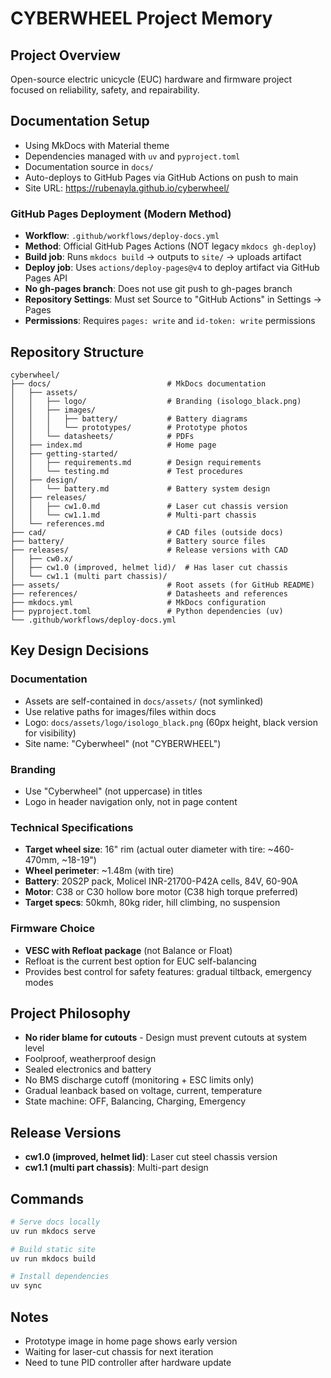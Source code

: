 # CYBERWHEEL Project Memory

## Project Overview
Open-source electric unicycle (EUC) hardware and firmware project focused on reliability, safety, and repairability.

## Documentation Setup
- Using MkDocs with Material theme
- Dependencies managed with `uv` and `pyproject.toml`
- Documentation source in `docs/`
- Auto-deploys to GitHub Pages via GitHub Actions on push to main
- Site URL: https://rubenayla.github.io/cyberwheel/

### GitHub Pages Deployment (Modern Method)
- **Workflow**: `.github/workflows/deploy-docs.yml`
- **Method**: Official GitHub Pages Actions (NOT legacy `mkdocs gh-deploy`)
- **Build job**: Runs `mkdocs build` → outputs to `site/` → uploads artifact
- **Deploy job**: Uses `actions/deploy-pages@v4` to deploy artifact via GitHub Pages API
- **No gh-pages branch**: Does not use git push to gh-pages branch
- **Repository Settings**: Must set Source to "GitHub Actions" in Settings → Pages
- **Permissions**: Requires `pages: write` and `id-token: write` permissions

## Repository Structure
```
cyberwheel/
├── docs/                          # MkDocs documentation
│   ├── assets/
│   │   ├── logo/                  # Branding (isologo_black.png)
│   │   ├── images/
│   │   │   ├── battery/           # Battery diagrams
│   │   │   └── prototypes/        # Prototype photos
│   │   └── datasheets/            # PDFs
│   ├── index.md                   # Home page
│   ├── getting-started/
│   │   ├── requirements.md        # Design requirements
│   │   └── testing.md             # Test procedures
│   ├── design/
│   │   └── battery.md             # Battery system design
│   ├── releases/
│   │   ├── cw1.0.md               # Laser cut chassis version
│   │   └── cw1.1.md               # Multi-part chassis
│   └── references.md
├── cad/                           # CAD files (outside docs)
├── battery/                       # Battery source files
├── releases/                      # Release versions with CAD
│   ├── cw0.x/
│   ├── cw1.0 (improved, helmet lid)/  # Has laser cut chassis
│   └── cw1.1 (multi part chassis)/
├── assets/                        # Root assets (for GitHub README)
├── references/                    # Datasheets and references
├── mkdocs.yml                     # MkDocs configuration
├── pyproject.toml                 # Python dependencies (uv)
└── .github/workflows/deploy-docs.yml
```

## Key Design Decisions

### Documentation
- Assets are self-contained in `docs/assets/` (not symlinked)
- Use relative paths for images/files within docs
- Logo: `docs/assets/logo/isologo_black.png` (60px height, black version for visibility)
- Site name: "Cyberwheel" (not "CYBERWHEEL")

### Branding
- Use "Cyberwheel" (not uppercase) in titles
- Logo in header navigation only, not in page content

### Technical Specifications
- **Target wheel size**: 16" rim (actual outer diameter with tire: ~460-470mm, ~18-19")
- **Wheel perimeter**: ~1.48m (with tire)
- **Battery**: 20S2P pack, Molicel INR-21700-P42A cells, 84V, 60-90A
- **Motor**: C38 or C30 hollow bore motor (C38 high torque preferred)
- **Target specs**: 50kmh, 80kg rider, hill climbing, no suspension

### Firmware Choice
- **VESC with Refloat package** (not Balance or Float)
- Refloat is the current best option for EUC self-balancing
- Provides best control for safety features: gradual tiltback, emergency modes

## Project Philosophy
- **No rider blame for cutouts** - Design must prevent cutouts at system level
- Foolproof, weatherproof design
- Sealed electronics and battery
- No BMS discharge cutoff (monitoring + ESC limits only)
- Gradual leanback based on voltage, current, temperature
- State machine: OFF, Balancing, Charging, Emergency

## Release Versions
- **cw1.0 (improved, helmet lid)**: Laser cut steel chassis version
- **cw1.1 (multi part chassis)**: Multi-part design

## Commands
```bash
# Serve docs locally
uv run mkdocs serve

# Build static site
uv run mkdocs build

# Install dependencies
uv sync
```

## Notes
- Prototype image in home page shows early version
- Waiting for laser-cut chassis for next iteration
- Need to tune PID controller after hardware update
